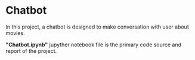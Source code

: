 # Chatbot
In this project, a chatbot is designed to make conversation with user about movies.

**"Chatbot.ipynb"** jupyther notebook file is the primary code source and report of the project.
